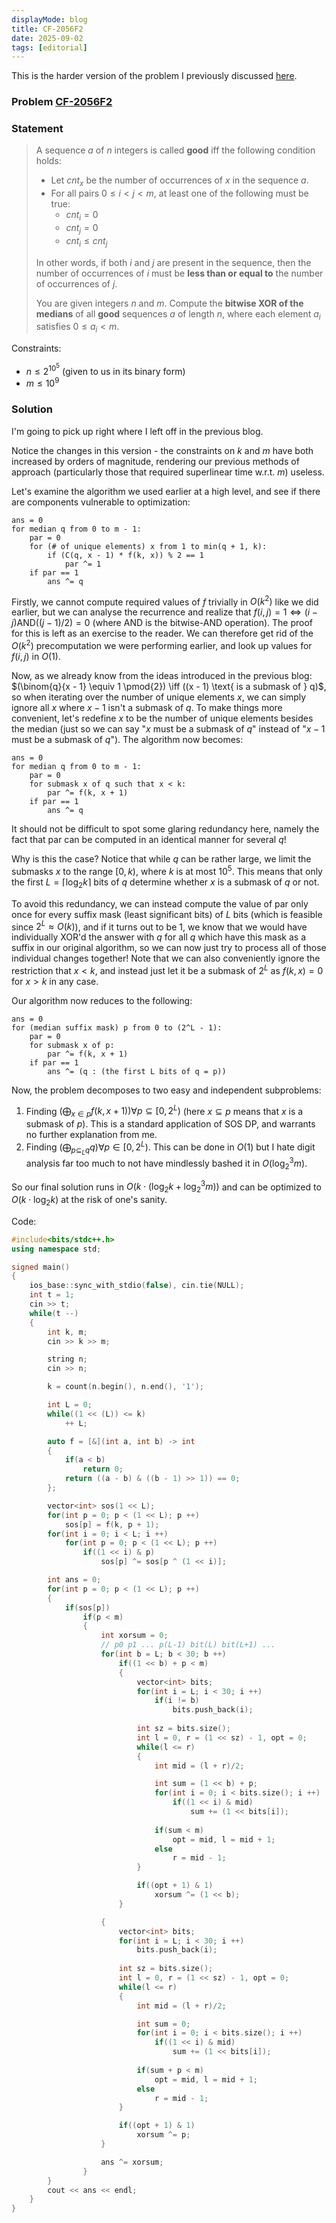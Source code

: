 ```yaml
---
displayMode: blog
title: CF-2056F2
date: 2025-09-02
tags: [editorial]
---
```


This is the harder version of the problem I previously discussed [here](https://www.welcome-to-the-sunny-side.com/algo/problems/cf-2056f1.html).

### Problem [CF-2056F2](https://codeforces.com/problemset/problem/2056/F2)

### Statement

> A sequence $a$ of $n$ integers is called **good** iff the following condition holds:
> 
> - Let $cnt_x$ be the number of occurrences of $x$ in the sequence $a$.
> - For all pairs $0 \leq i < j < m$, at least one of the following must be true:
>   - $cnt_i = 0$
>   - $cnt_j = 0$
>   - $cnt_i \leq cnt_j$
> 
> In other words, if both $i$ and $j$ are present in the sequence, then the number of occurrences of $i$ must be **less than or equal to** the number of occurrences of $j$.
> 
> You are given integers $n$ and $m$. Compute the **bitwise XOR of the medians** of all **good** sequences $a$ of length $n$, where each element $a_i$ satisfies $0 \leq a_i < m$.

Constraints:

- $n \leq 2^{10^5}$ (given to us in its binary form)
- $m \leq 10^9$

### Solution

I'm going to pick up right where I left off in the previous blog.

Notice the changes in this version - the constraints on $k$ and $m$ have both increased by orders of magnitude, rendering our previous methods of approach (particularly those that required superlinear time w.r.t. $m$) useless.

Let's examine the algorithm we used earlier at a high level, and see if there are components vulnerable to optimization:

```
ans = 0
for median q from 0 to m - 1:
    par = 0
    for (# of unique elements) x from 1 to min(q + 1, k):
        if (C(q, x - 1) * f(k, x)) % 2 == 1
            par ^= 1
    if par == 1
        ans ^= q
```

Firstly, we cannot compute required values of $f$ trivially in $O(k^2)$ like we did earlier, but we can analyse the recurrence and realize that $f(i,j) = 1 \iff (i - j) \text{AND} ((j - 1)/2) = 0$ (where $\text{AND}$ is the bitwise-AND operation). The proof for this is left as an exercise to the reader. We can therefore get rid of the $O(k^2)$ precomputation we were performing earlier, and look up values for $f(i, j)$ in $O(1)$.

Now, as we already know from the ideas introduced in the previous blog: $(\binom{q}{x - 1} \equiv 1 \pmod{2}) \iff ((x - 1) \text{ is a submask of } q)$, so when iterating over the number of unique elements $x$, we can simply ignore all $x$ where $x - 1$ isn't a submask of $q$. To make things more convenient, let's redefine $x$ to be the number of unique elements besides the median (just so we can say "$x$ must be a submask of $q$" instead of "$x - 1$ must be a submask of $q$"). The algorithm now becomes:

```
ans = 0
for median q from 0 to m - 1:
    par = 0
    for submask x of q such that x < k:
        par ^= f(k, x + 1)
    if par == 1
        ans ^= q
```

It should not be difficult to spot some glaring redundancy here, namely the fact that $\text{par}$ can be computed in an identical manner for several $q$!

Why is this the case? Notice that while $q$ can be rather large, we limit the submasks $x$ to the range $[0, k)$, where $k$ is at most $10^5$. This means that only the first $L = \lceil \log_2{k} \rceil$ bits of $q$ determine whether $x$ is a submask of $q$ or not. 

To avoid this redundancy, we can instead compute the value of $\text{par}$ only once for every suffix mask (least significant bits) of $L$ bits (which is feasible since $2^L \approx O(k)$), and if it turns out to be $1$, we know that we would have individually XOR'd the answer with $q$ for all $q$ which have this mask as a suffix in our original algorithm, so we can now just try to process all of those individual changes together! Note that we can also conveniently ignore the restriction that $x < k$, and instead just let it be a submask of $2 ^ L$ as $f(k, x) = 0$ for $x > k$ in any case.

Our algorithm now reduces to the following:

```
ans = 0
for (median suffix mask) p from 0 to (2^L - 1):
    par = 0
    for submask x of p:
        par ^= f(k, x + 1)
    if par == 1
        ans ^= (q : (the first L bits of q = p))
```

Now, the problem decomposes to two easy and independent subproblems:

1. Finding $(\bigoplus_{x \in p} f(k, x + 1)) \forall p \subseteq [0, 2^L)$ (here $x \subseteq p$ means that $x$ is a submask of $p$). This is a standard application of SOS DP, and warrants no further explanation from me.
2. Finding  $(\bigoplus_{p \subseteq_L q} q) \forall p \in [0, 2^L)$. This can be done in $O(1)$ but I hate digit analysis far too much to not have mindlessly bashed it in $O(\log_2^3{m})$.

So our final solution runs in $O(k \cdot (\log_2{k} + \log_2^3{m}))$ and can be optimized to $O(k \cdot \log_2{k})$ at the risk of one's sanity.

Code:

```cpp
#include<bits/stdc++.h>
using namespace std;

signed main()
{
    ios_base::sync_with_stdio(false), cin.tie(NULL);
    int t = 1;
    cin >> t;
    while(t --)
    {
        int k, m;
        cin >> k >> m;

        string n;
        cin >> n;

        k = count(n.begin(), n.end(), '1');

        int L = 0;
        while((1 << (L)) <= k)
            ++ L;

        auto f = [&](int a, int b) -> int
        {
            if(a < b)
                return 0;
            return ((a - b) & ((b - 1) >> 1)) == 0;
        };

        vector<int> sos(1 << L);
        for(int p = 0; p < (1 << L); p ++)
            sos[p] = f(k, p + 1);
        for(int i = 0; i < L; i ++)
            for(int p = 0; p < (1 << L); p ++)
                if((1 << i) & p)
                    sos[p] ^= sos[p ^ (1 << i)];

        int ans = 0;
        for(int p = 0; p < (1 << L); p ++)
        {
            if(sos[p])
                if(p < m)
                {
                    int xorsum = 0;
                    // p0 p1 ... p(L-1) bit(L) bit(L+1) ... 
                    for(int b = L; b < 30; b ++)
                        if((1 << b) + p < m)
                        {
                            vector<int> bits;
                            for(int i = L; i < 30; i ++)
                                if(i != b)
                                    bits.push_back(i);
                            
                            int sz = bits.size();
                            int l = 0, r = (1 << sz) - 1, opt = 0;
                            while(l <= r)
                            {
                                int mid = (l + r)/2;

                                int sum = (1 << b) + p;
                                for(int i = 0; i < bits.size(); i ++)
                                    if((1 << i) & mid)
                                        sum += (1 << bits[i]);
                                
                                if(sum < m)
                                    opt = mid, l = mid + 1;
                                else
                                    r = mid - 1;
                            }

                            if((opt + 1) & 1)
                                xorsum ^= (1 << b);
                        }

                    {
                        vector<int> bits;
                        for(int i = L; i < 30; i ++)
                            bits.push_back(i);
                        
                        int sz = bits.size();
                        int l = 0, r = (1 << sz) - 1, opt = 0;
                        while(l <= r)
                        {
                            int mid = (l + r)/2;

                            int sum = 0;
                            for(int i = 0; i < bits.size(); i ++)
                                if((1 << i) & mid)
                                    sum += (1 << bits[i]);
                            
                            if(sum + p < m)
                                opt = mid, l = mid + 1;
                            else
                                r = mid - 1;
                        }

                        if((opt + 1) & 1)
                            xorsum ^= p;
                    }                    

                    ans ^= xorsum;
                }
        }
        cout << ans << endl;
    }
}
```